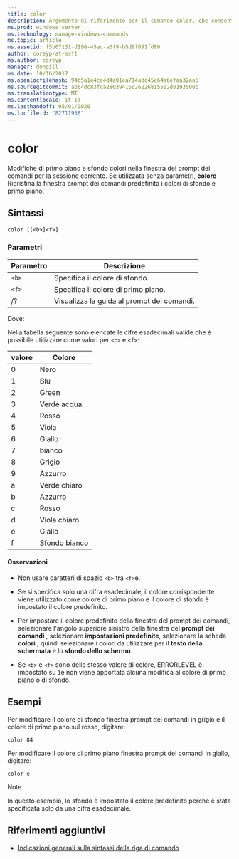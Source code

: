 ```yaml
---
title: color
description: Argomento di riferimento per il comando color, che consente di modificare i colori di primo piano e di sfondo nella finestra del prompt dei comandi per la sessione corrente.
ms.prod: windows-server
ms.technology: manage-windows-commands
ms.topic: article
ms.assetid: f5b67131-d196-45ec-a3f9-b5d9f091fd86
author: coreyp-at-msft
ms.author: coreyp
manager: dongill
ms.date: 10/16/2017
ms.openlocfilehash: 94b5a1e4ca4d4a01ea714adc45e64a6efaa32aa6
ms.sourcegitcommit: ab64dc83fca28039416c26226815502d0193500c
ms.translationtype: MT
ms.contentlocale: it-IT
ms.lasthandoff: 05/01/2020
ms.locfileid: "82711938"
---
```

# <a name="color"></a>color

Modifiche di primo piano e sfondo colori nella finestra del prompt dei comandi per la sessione corrente. Se utilizzata senza parametri, **colore** Ripristina la finestra prompt dei comandi predefinita i colori di sfondo e primo piano.

## <a name="syntax"></a>Sintassi

```
color [[<b>]<f>]
```

### <a name="parameters"></a>Parametri

| Parametro | Descrizione |
| --------- | ----------- |
| `<b>` | Specifica il colore di sfondo. |
| `<f>` | Specifica il colore di primo piano. |
| /? | Visualizza la guida al prompt dei comandi. |

Dove:

Nella tabella seguente sono elencate le cifre esadecimali valide che è possibile utilizzare come valori per `<b>` e `<f>`:

| valore | Colore |
| ----- | ----- |
| 0 | Nero |
| 1 | Blu |
| 2 | Green |
| 3 | Verde acqua |
| 4 | Rosso |
| 5 | Viola |
| 6 | Giallo |
| 7 | bianco |
| 8 | Grigio |
| 9 | Azzurro |
| a | Verde chiaro |
| b | Azzurro |
| c | Rosso |
| d | Viola chiaro |
| e | Giallo |
| f | Sfondo bianco |

#### <a name="remarks"></a>Osservazioni

- Non usare caratteri di spazio `<b>` tra `<f>`e.

- Se si specifica solo una cifra esadecimale, il colore corrispondente viene utilizzato come colore di primo piano e il colore di sfondo è impostato il colore predefinito.

- Per impostare il colore predefinito della finestra del prompt dei comandi, selezionare l'angolo superiore sinistro della finestra del **prompt dei comandi** , selezionare **impostazioni predefinite**, selezionare la scheda **colori** , quindi selezionare i colori da utilizzare per il **testo della schermata** e lo **sfondo dello schermo**.

- Se `<b>` e `<f>` sono dello stesso valore di colore, ERRORLEVEL è impostato su `1`e non viene apportata alcuna modifica al colore di primo piano o di sfondo.

## <a name="examples"></a>Esempi

Per modificare il colore di sfondo finestra prompt dei comandi in grigio e il colore di primo piano sul rosso, digitare:

```
color 84
```

Per modificare il colore di primo piano finestra prompt dei comandi in giallo, digitare:

```
color e
```

> [!NOTE]
> In questo esempio, lo sfondo è impostato il colore predefinito perché è stata specificata solo da una cifra esadecimale.

## <a name="additional-references"></a>Riferimenti aggiuntivi

- [Indicazioni generali sulla sintassi della riga di comando](command-line-syntax-key.md)
